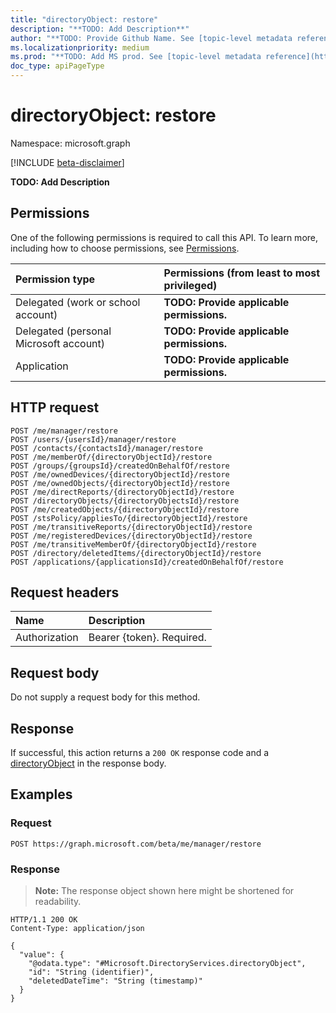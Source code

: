 ```yaml
---
title: "directoryObject: restore"
description: "**TODO: Add Description**"
author: "**TODO: Provide Github Name. See [topic-level metadata reference](https://msgo.azurewebsites.net/add/document/guidelines/metadata.html#topic-level-metadata)**"
ms.localizationpriority: medium
ms.prod: "**TODO: Add MS prod. See [topic-level metadata reference](https://msgo.azurewebsites.net/add/document/guidelines/metadata.html#topic-level-metadata)**"
doc_type: apiPageType
---
```


# directoryObject: restore
Namespace: microsoft.graph

[!INCLUDE [beta-disclaimer](../../includes/beta-disclaimer.md)]

**TODO: Add Description**

## Permissions
One of the following permissions is required to call this API. To learn more, including how to choose permissions, see [Permissions](/graph/permissions-reference).

|Permission type|Permissions (from least to most privileged)|
|:---|:---|
|Delegated (work or school account)|**TODO: Provide applicable permissions.**|
|Delegated (personal Microsoft account)|**TODO: Provide applicable permissions.**|
|Application|**TODO: Provide applicable permissions.**|

## HTTP request

<!-- {
  "blockType": "ignored"
}
-->
``` http
POST /me/manager/restore
POST /users/{usersId}/manager/restore
POST /contacts/{contactsId}/manager/restore
POST /me/memberOf/{directoryObjectId}/restore
POST /groups/{groupsId}/createdOnBehalfOf/restore
POST /me/ownedDevices/{directoryObjectId}/restore
POST /me/ownedObjects/{directoryObjectId}/restore
POST /me/directReports/{directoryObjectId}/restore
POST /directoryObjects/{directoryObjectsId}/restore
POST /me/createdObjects/{directoryObjectId}/restore
POST /stsPolicy/appliesTo/{directoryObjectId}/restore
POST /me/transitiveReports/{directoryObjectId}/restore
POST /me/registeredDevices/{directoryObjectId}/restore
POST /me/transitiveMemberOf/{directoryObjectId}/restore
POST /directory/deletedItems/{directoryObjectId}/restore
POST /applications/{applicationsId}/createdOnBehalfOf/restore
```

## Request headers
|Name|Description|
|:---|:---|
|Authorization|Bearer {token}. Required.|

## Request body
Do not supply a request body for this method.

## Response

If successful, this action returns a `200 OK` response code and a [directoryObject](../resources/directoryobject.md) in the response body.

## Examples

### Request
<!-- {
  "blockType": "request",
  "name": "directoryobject_restore"
}
-->
``` http
POST https://graph.microsoft.com/beta/me/manager/restore
```


### Response
>**Note:** The response object shown here might be shortened for readability.
<!-- {
  "blockType": "response",
  "truncated": true,
  "@odata.type": "Microsoft.DirectoryServices.directoryObject"
}
-->
``` http
HTTP/1.1 200 OK
Content-Type: application/json

{
  "value": {
    "@odata.type": "#Microsoft.DirectoryServices.directoryObject",
    "id": "String (identifier)",
    "deletedDateTime": "String (timestamp)"
  }
}
```

